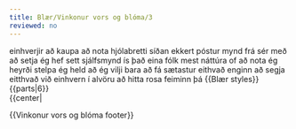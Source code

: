 ```yaml
---
title: Blær/Vinkonur vors og blóma/3
reviewed: no
---
```

<vocabulary>
einhverjir
að kaupa
að nota
hjólabretti
síðan
ekkert
póstur
mynd
frá sér
með
að setja
ég hef sett
sjálfsmynd
ís
það eina
fólk
mest
náttúra
of
að nota
ég heyrði
stelpa
ég held að ég vilji
bara
að fá
sætastur
eithvað
enginn
að segja eitthvað við einhvern
í alvöru
að hitta
rosa
feiminn
þá
</vocabulary>
{{Blær styles}}
{{parts|6}}

<div class="book" data-translate=true data-audio-file="vinkonurvorsogbloma-03-3.mp3">
{{center|<Audio src="vinkonurvorsogbloma-03-3.mp3"/>}}

<div class="blaer article">

<div class="article-entry">
  <div class="image-box image-box-medium">
    <Image src="Blær_–_Vinkonur_vors_og_blóma_46075.jpeg"/>
  </div>

  <div class="text">
    <div class="p"><strong data-no-translate="true" data-no-audio="true">Íris:</strong> Svo eru svona einhverjir sem kaupa sér bretti en nota það síðan ekkert.<br/><strong data-no-translate="true" data-no-audio="true">Hildur:</strong> Pósta bara mynd af sér með því á Instagram.<br/><strong data-no-translate="true" data-no-audio="true">Eva:</strong> Ég hef ekki sett mynd af mér á Instagram
      með mitt bretti.</div>
  </div>

  <div class="text">
    <blockquote>
      <div class="p"><strong data-no-translate="true" data-no-audio="true">„Íris</strong>: Sjálfsmyndir og ís er líka það eina sem fólk póstar.“</div>
    </blockquote>
  </div>

  <div class="text">
    <div class="p"><strong data-no-translate="true" data-no-audio="true">Hildur:</strong> Ég er mest bara að pósta náttúrumyndum.<br/><strong data-no-translate="true" data-no-audio="true"></strong><strong data-no-translate="true" data-no-audio="true">Íris:</strong> Sjálfsmyndir eru ofnotaðar.<br/><strong data-no-translate="true" data-no-audio="true"></strong><strong data-no-translate="true" data-no-audio="true">Hildur:</strong> Ég heyrði af einni stelpu sem var með 28 myndir á Instagram og 27
      af þeim voru sjálfsmyndir.<br/><strong data-no-translate="true" data-no-audio="true"></strong><strong data-no-translate="true" data-no-audio="true">Íris:</strong> Ég held að sumir vilji bara fá kommentið: „Þú ert sætust“og eitthvað svona.<br/><strong data-no-translate="true" data-no-audio="true"></strong><strong data-no-translate="true" data-no-audio="true">Hildur:</strong> En svo segir enginn það við mann í alvöru, maður hittir
      einhvern og þá er hann rosa feiminn en á Instagram, þá bara: „Sætasta.“</div>
  </div>

</div>

</div>

</div>

{{Vinkonur vors og blóma footer}}

